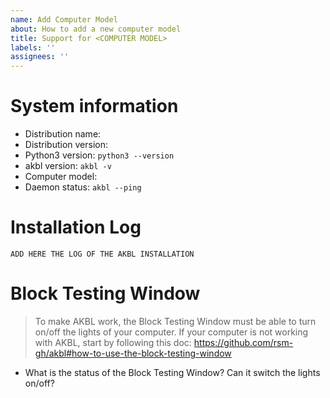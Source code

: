 ```yaml
---
name: Add Computer Model
about: How to add a new computer model
title: Support for <COMPUTER MODEL>
labels: ''
assignees: ''
---
```


# System information
+ Distribution name:
+ Distribution version:
+ Python3 version: `python3 --version`
+ akbl version: `akbl -v`
+ Computer model: <add your computer model>
+ Daemon status:  `akbl --ping`

# Installation Log
```
ADD HERE THE LOG OF THE AKBL INSTALLATION
```

# Block Testing Window

> To make AKBL work, the Block Testing Window must be able to turn on/off the lights of your computer. 
> If your computer is not working with AKBL, start by following this doc:
> https://github.com/rsm-gh/akbl#how-to-use-the-block-testing-window

+ What is the status of the Block Testing Window? Can it switch the lights on/off?
